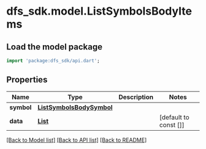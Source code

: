 # dfs_sdk.model.ListSymbolsBodyItems

## Load the model package
```dart
import 'package:dfs_sdk/api.dart';
```

## Properties
Name | Type | Description | Notes
------------ | ------------- | ------------- | -------------
**symbol** | [**ListSymbolsBodySymbol**](ListSymbolsBodySymbol.md) |  | 
**data** | [**List<ListSymbolsBodyData>**](ListSymbolsBodyData.md) |  | [default to const []]

[[Back to Model list]](../README.md#documentation-for-models) [[Back to API list]](../README.md#documentation-for-api-endpoints) [[Back to README]](../README.md)


